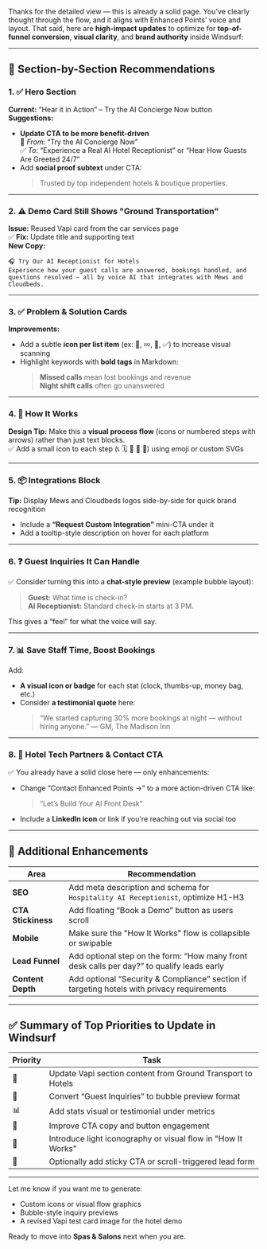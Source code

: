 Thanks for the detailed view — this is already a solid page. You’ve clearly thought through the flow, and it aligns with Enhanced Points’ voice and layout. That said, here are **high-impact updates** to optimize for **top-of-funnel conversion**, **visual clarity**, and **brand authority** inside Windsurf:

---

## 🔧 Section-by-Section Recommendations

### 1. ✅ **Hero Section**
**Current:** “Hear it in Action” – Try the AI Concierge Now button  
**Suggestions:**
- **Update CTA to be more benefit-driven**  
  🔁 _From:_ “Try the AI Concierge Now”  
  ✅ _To:_ “Experience a Real AI Hotel Receptionist” or “Hear How Guests Are Greeted 24/7”
- Add **social proof subtext** under CTA:  
  > Trusted by top independent hotels & boutique properties.

---

### 2. ⚠️ **Demo Card Still Shows "Ground Transportation"**
**Issue:** Reused Vapi card from the car services page  
✅ **Fix:** Update title and supporting text  
**New Copy:**
```
🎧 Try Our AI Receptionist for Hotels
Experience how your guest calls are answered, bookings handled, and questions resolved — all by voice AI that integrates with Mews and Cloudbeds.
```

---

### 3. ✅ **Problem & Solution Cards**
**Improvements:**
- Add a subtle **icon per list item** (ex: 🛑, 💤, 💬, ✅) to increase visual scanning
- Highlight keywords with **bold tags** in Markdown:
  > **Missed calls** mean lost bookings and revenue  
  > **Night shift calls** often go unanswered

---

### 4. 🔁 **How It Works**
**Design Tip:** Make this a **visual process flow** (icons or numbered steps with arrows) rather than just text blocks.  
✅ Add a small icon to each step (📞 🗓️ 🤖 👤 📲) using emoji or custom SVGs

---

### 5. 📦 **Integrations Block**
**Tip:** Display Mews and Cloudbeds logos side-by-side for quick brand recognition  
- Include a **“Request Custom Integration”** mini-CTA under it  
- Add a tooltip-style description on hover for each platform

---

### 6. ❓ **Guest Inquiries It Can Handle**
✅ Consider turning this into a **chat-style preview** (example bubble layout):  
> **Guest:** What time is check-in?  
> **AI Receptionist:** Standard check-in starts at 3 PM.

This gives a “feel” for what the voice will say.

---

### 7. 📊 **Save Staff Time, Boost Bookings**
Add:
- **A visual icon or badge** for each stat (clock, thumbs-up, money bag, etc.)
- Consider **a testimonial quote** here:
  > “We started capturing 30% more bookings at night — without hiring anyone.” — GM, The Madison Inn

---

### 8. 🤝 **Hotel Tech Partners & Contact CTA**
✅ You already have a solid close here — only enhancements:
- Change “Contact Enhanced Points →” to a more action-driven CTA like:  
  > “Let’s Build Your AI Front Desk”
- Include a **LinkedIn icon** or link if you're reaching out via social too

---

## 🧠 Additional Enhancements

| Area | Recommendation |
|------|----------------|
| **SEO** | Add meta description and schema for `Hospitality AI Receptionist`, optimize H1-H3 |
| **CTA Stickiness** | Add floating “Book a Demo” button as users scroll |
| **Mobile** | Make sure the "How It Works" flow is collapsible or swipable |
| **Lead Funnel** | Add optional step on the form: “How many front desk calls per day?” to qualify leads early |
| **Content Depth** | Add optional “Security & Compliance” section if targeting hotels with privacy requirements |

---

## ✅ Summary of Top Priorities to Update in Windsurf

| Priority | Task |
|---------|------|
| 🔁 | Update Vapi section content from Ground Transport to Hotels |
| 💬 | Convert “Guest Inquiries” to bubble preview format |
| 📊 | Add stats visual or testimonial under metrics |
| 🧭 | Improve CTA copy and button engagement |
| 🧱 | Introduce light iconography or visual flow in "How It Works" |
| 📄 | Optionally add sticky CTA or scroll-triggered lead form |

---

Let me know if you want me to generate:
- Custom icons or visual flow graphics
- Bubble-style inquiry previews
- A revised Vapi test card image for the hotel demo

Ready to move into **Spas & Salons** next when you are.